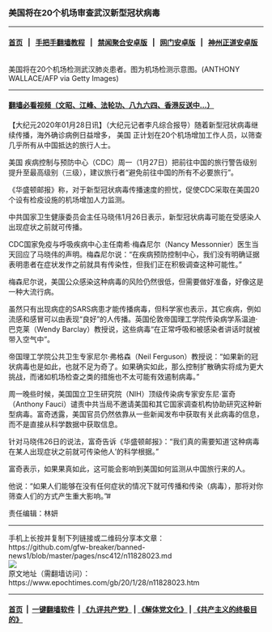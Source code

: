 ### 美国将在20个机场审查武汉新型冠状病毒
------------------------

#### [首页](https://github.com/gfw-breaker/banned-news1/blob/master/README.md) &nbsp;&nbsp;|&nbsp;&nbsp; [手把手翻墙教程](https://github.com/gfw-breaker/guides/wiki) &nbsp;&nbsp;|&nbsp;&nbsp; [禁闻聚合安卓版](https://github.com/gfw-breaker/bn-android) &nbsp;&nbsp;|&nbsp;&nbsp; [网门安卓版](https://github.com/oGate2/oGate) &nbsp;&nbsp;|&nbsp;&nbsp; [神州正道安卓版](https://github.com/SzzdOgate/update) 



<div><img alt="" class="aligncenter wp-post-image" src="https://i.epochtimes.com/assets/uploads/2020/01/GettyImages-1195290556-600x400.jpg"/>
<div class="red16 caption">
 <p>
  美国将在20个机场检测武汉肺炎患者。图为机场检测示意图。(ANTHONY WALLACE/AFP via Getty Images)
 </p>
</div>
</div><hr/>

#### [翻墙必看视频（文昭、江峰、法轮功、八九六四、香港反送中...）](http://167.172.214.107/home.html)

<div><p>
 【大纪元2020年01月28日讯】（大纪元记者李凡综合报导）随着新型冠状病毒继续传播，海外确诊病例日益增多，
 <ok href="https://www.epochtimes.com/gb/tag/%E7%BE%8E%E5%9B%BD.html">
  美国
 </ok>
 正计划在20个机场增加工作人员，以筛查几乎所有从中国抵达的旅行人士。
</p>
<p>
 <ok href="https://www.epochtimes.com/gb/tag/%E7%BE%8E%E5%9B%BD.html">
  美国
 </ok>
 疾病控制与预防中心（CDC）周一（1月27日）把前往中国的旅行警告级别提升至最高级别（三级），建议旅行者“避免前往中国的所有不必要旅行”。
</p>
<p>
 《华盛顿邮报》称，对于新型冠状病毒传播速度的担忧，促使CDC采取在美国20个设有检疫设施的机场增加人力监测。
</p>
<p>
 中共国家卫生健康委员会主任马晓伟1月26日表示，新型冠状病毒可能在受感染人出现症状之前就可传播。
</p>
<p>
 CDC国家免疫与呼吸疾病中心主任南希·梅森尼尔（Nancy Messonnier）医生当天回应了马晓伟的声明。梅森尼尔说：“在疾病预防控制中心，我们没有明确证据表明患者在症状发作之前就具有传染性，但我们正在积极调查这种可能性。”
</p>
<p>
 梅森尼尔说，美国公众感染这种病毒的风险仍然很低，但需要做好准备，好像这是一种大流行病。
</p>
<p>
 虽然只有出现病症的SARS病患才能传播病毒，但科学家也表示，其它疾病，例如流感和感冒可以由表现“良好”的人传播。英国伦敦帝国理工学院传染病学系温迪·巴克莱（Wendy Barclay）教授说，这些病毒“在正常呼吸和被感染者讲话时就被带入空气中”。
</p>
<p>
 帝国理工学院公共卫生专家尼尔·弗格森（Neil Ferguson）教授说：“如果新的冠状病毒也是如此，也就不足为奇了。如果确实如此，那么控制扩散确实将成为更大挑战，而诸如机场检查之类的措施也不太可能有效遏制病毒。”
</p>
<p>
 周一晚些时候，美国国立卫生研究院（NIH）顶级传染病专家安东尼·富奇（Anthony Fauci）谴责中共当局不邀请美国和其它国家调查机构协助研究这种新型病毒。富奇透露，美国官员仍然依靠从一些新闻发布中获取有关此病毒的信息，而不是直接从科学数据中获取信息。
</p>
<p>
 针对马晓伟26日的说法，富奇告诉《华盛顿邮报》：“我们真的需要知道‘这种病毒在某人出现症状之前就可传染他人’的科学根据。”
</p>
<p>
 富奇表示，如果果真如此，这可能会影响到美国如何监测从中国旅行来的人。
</p>
<p>
 他说：“如果人们能够在没有任何症状的情况下就可传播和传染（病毒），那将对你筛查人们的方式产生重大影响。”#
</p>
<p>
 责任编辑：林妍
</p>
</div>
<hr/>
手机上长按并复制下列链接或二维码分享本文章：<br/>
https://github.com/gfw-breaker/banned-news1/blob/master/pages/nsc412/n11828023.md <br/>
<a href='https://github.com/gfw-breaker/banned-news1/blob/master/pages/nsc412/n11828023.md'><img src='https://github.com/gfw-breaker/banned-news1/blob/master/pages/nsc412/n11828023.md.png'/></a> <br/>
原文地址（需翻墙访问）：https://www.epochtimes.com/gb/20/1/28/n11828023.htm


------------------------
#### [首页](https://github.com/gfw-breaker/banned-news1/blob/master/README.md) &nbsp;|&nbsp; [一键翻墙软件](https://github.com/gfw-breaker/nogfw/blob/master/README.md) &nbsp;| [《九评共产党》](https://github.com/gfw-breaker/9ping.md/blob/master/README.md#九评之一评共产党是什么) | [《解体党文化》](https://github.com/gfw-breaker/jtdwh.md/blob/master/README.md) | [《共产主义的终极目的》](https://github.com/gfw-breaker/gczydzjmd.md/blob/master/README.md)


<img src='http://gfw-breaker.win/banned-news/pages/nsc412/n11828023.md' width='0px' height='0px'/>